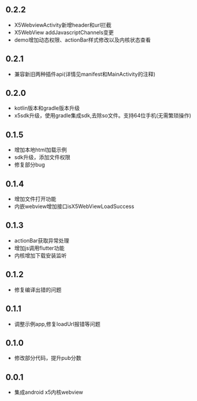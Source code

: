 ## 0.2.2

* X5WebviewActivity新增header和url拦截
* X5WebView addJavascriptChannels变更
* demo增加动态权限、actionBar样式修改以及内核状态查看

## 0.2.1

* 兼容新旧两种插件api(详情见manifest和MainActivity的注释)

## 0.2.0

* kotlin版本和gradle版本升级
* x5sdk升级，使用gradle集成sdk,去除so文件。支持64位手机(无需繁琐操作)

## 0.1.5

* 增加本地html加载示例
* sdk升级，添加文件权限
* 修复部分bug

## 0.1.4

* 增加文件打开功能
* 内嵌webview增加接口isX5WebViewLoadSuccess

## 0.1.3

* actionBar获取异常处理
* 增加js调用flutter功能
* 内核增加下载安装监听

## 0.1.2

* 修复编译出错的问题

## 0.1.1

* 调整示例app,修复loadUrl报错等问题

## 0.1.0

* 修改部分代码，提升pub分数

## 0.0.1

* 集成android x5内核webview

